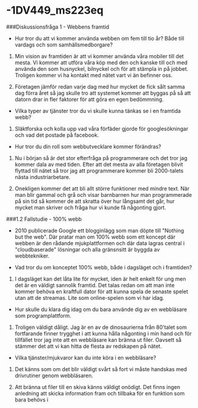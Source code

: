 -1DV449_ms223eq
===============

###Diskussionsfråga 1 - Webbens framtid

- Hur tror du att vi kommer använda webben om fem till tio år? Både till vardags och som samhällsmedborgare?

1. Min vision av framtiden är att vi kommer använda våra mobiler till det mesta. Vi kommer att utföra våra köp med den
och kanske till och med använda den som husnyckel, bilnyckel och för att stämpla in på jobbet. Troligen kommer vi ha
kontakt med nätet vart vi än befinner oss.

2. Företagen jämför redan varje dag med hur mycket de fick sålt samma dag förra året så jag skulle tro att systemet
   kommer att byggas på så att datorn drar in fler faktorer för att göra en egen bedömmning.

- Vilka typer av tjänster tror du vi skulle kunna tänkas se i en framtida webb?

1. Släktforska och kolla upp vad våra förfäder gjorde för googlesökningar och vad det postade på facebook.

- Hur tror du din roll som webbutvecklare kommer förändras?

1. Nu i början så är det stor efterfråga på programmerare och det tror jag kommer dala av med tiden.
   Efter att det mesta av alla företagen blivit flyttad till nätet så tror jag att programmerare kommer bli
   2000-talets nästa industriarbetare.

2. Onekligen kommer det att bli allt större funktioner med mindre text. När man blir gammal och grå och visar
   barnbarnen hur man programmerade på sin tid så kommer de att skratta över hur långsamt det går, hur mycket man          skriver och fråga hur vi kunde få någonting gjort.

###1.2 Fallstudie - 100% webb

- 2010 publicerade Google ett blogginlägg som man döpte till "Nothing but the web".
  Där pratar man om 100% webb som ett koncept där webben är den rådande mjukplattformen och där data 
  lagras central i "cloudbaserade" lösningar och alla gränsnsitt är byggda av webbtekniker.

- Vad tror du om konceptet 100% webb, både i dagsläget och i framtiden?

1. I dagsläget kan det låta lite för mycket, iden är helt enkelt för ung men det är en väldigt sannolik framtid.
   Det talas redan om att man inte kommer behöva en kraftfull dator för att kunna spela de senaste spelet utan 
   att de streamas. Lite som online-spelen som vi har idag.

- Hur skulle du klara dig idag om du bara använde dig av en webbläsare som programplattform.

1. Troligen väldigt dåligt. Jag är en av de dinosaurierna från 80'talet som fortfarande finner trygghet i att
   kunna hålla någonting i min hand och för tillfället tror jag inte att en webbläsare kan bränna ut filer.
   Oavsett så stämmer det att vi kan hitta de flesta av redskapen på nätet.

- Vilka tjänster/mjukvaror kan du inte köra i en webbläsare?

1. Det känns som om det blir väldigt svårt så fort vi måste handskas med drivrutiner genom webbläsaren.

2. Att bränna ut filer till en skiva känns väldigt onödigt. Det finns ingen anledning att skicka information
   fram och tillbaka för en funktion som bara behövs i 



















